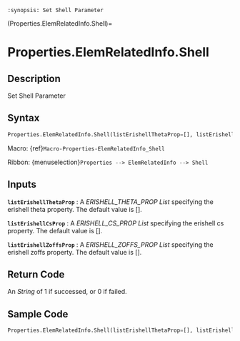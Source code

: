 ```{module} Properties.ElemRelatedInfo.Shell()
:synopsis: Set Shell Parameter
```

(Properties.ElemRelatedInfo.Shell)=

# Properties.ElemRelatedInfo.Shell

## Description

Set Shell Parameter

## Syntax

```python
Properties.ElemRelatedInfo.Shell(listErishellThetaProp=[], listErishellCsProp=[], listErishellZoffsProp=[])
```

Macro: {ref}`Macro-Properties-ElemRelatedInfo_Shell`

Ribbon: {menuselection}`Properties --> ElemRelatedInfo --> Shell`

## Inputs

**`listErishellThetaProp`**
: A _ERISHELL_THETA_PROP List_ specifying the erishell theta property. The default value is [].

**`listErishellCsProp`**
: A _ERISHELL_CS_PROP List_ specifying the erishell cs property. The default value is [].

**`listErishellZoffsProp`**
: A _ERISHELL_ZOFFS_PROP List_ specifying the erishell zoffs property. The default value is [].

## Return Code

An _String_ of 1 if successed, or 0 if failed.

## Sample Code

```python
Properties.ElemRelatedInfo.Shell(listErishellThetaProp=[], listErishellCsProp=[], listErishellZoffsProp=[])
```
